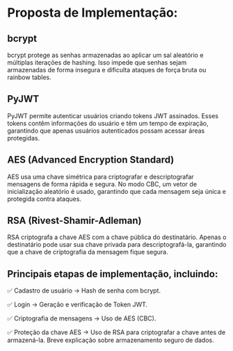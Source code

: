 # Proposta de Implementação:

## bcrypt
bcrypt protege as senhas armazenadas ao aplicar um sal aleatório e múltiplas iterações de hashing. Isso impede que senhas sejam armazenadas de forma insegura e dificulta ataques de força bruta ou rainbow tables.

## PyJWT
PyJWT permite autenticar usuários criando tokens JWT assinados. Esses tokens contêm informações do usuário e têm um tempo de expiração, garantindo que apenas usuários autenticados possam acessar áreas protegidas.

## AES (Advanced Encryption Standard)
AES usa uma chave simétrica para criptografar e descriptografar mensagens de forma rápida e segura. No modo CBC, um vetor de inicialização aleatório é usado, garantindo que cada mensagem seja única e protegida contra ataques.

## RSA (Rivest-Shamir-Adleman)
RSA criptografa a chave AES com a chave pública do destinatário. Apenas o destinatário pode usar sua chave privada para descriptografá-la, garantindo que a chave de criptografia da mensagem fique segura.



## Principais etapas de implementação, incluindo:
✅ Cadastro de usuário → Hash de senha com bcrypt.

✅ Login → Geração e verificação de Token JWT.

✅ Criptografia de mensagens → Uso de AES (CBC).

✅ Proteção da chave AES → Uso de RSA para criptografar a chave antes de armazená-la.
Breve explicação sobre armazenamento seguro de dados.
